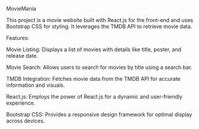 MovieMania

This project is a movie website built with React.js for the front-end and uses Bootstrap CSS for styling. It leverages the TMDB API to retrieve movie data.

Features:

Movie Listing: Displays a list of movies with details like title, poster, and release date.

Movie Search: Allows users to search for movies by title using a search bar.

TMDB Integration: Fetches movie data from the TMDB API for accurate information and visuals.

React.js: Employs the power of React.js for a dynamic and user-friendly experience.

Bootstrap CSS: Provides a responsive design framework for optimal display across devices.
